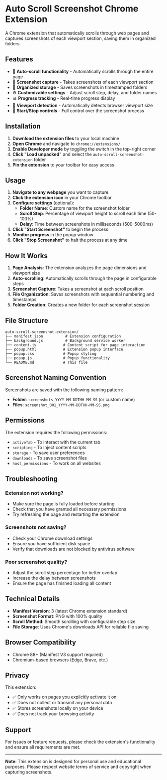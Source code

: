 # Auto Scroll Screenshot Chrome Extension

A Chrome extension that automatically scrolls through web pages and captures screenshots of each viewport section, saving them in organized folders.

## Features

- 🔄 **Auto-scroll functionality** - Automatically scrolls through the entire page
- 📸 **Screenshot capture** - Takes screenshots of each viewport section
- 📁 **Organized storage** - Saves screenshots in timestamped folders
- ⚙️ **Customizable settings** - Adjust scroll step, delay, and folder names
- 📊 **Progress tracking** - Real-time progress display
- 🎯 **Viewport detection** - Automatically detects browser viewport size
- 🛑 **Start/Stop controls** - Full control over the screenshot process

## Installation

1. **Download the extension files** to your local machine
2. **Open Chrome** and navigate to `chrome://extensions/`
3. **Enable Developer mode** by toggling the switch in the top-right corner
4. **Click "Load unpacked"** and select the `auto-scroll-screenshot-extension` folder
5. **Pin the extension** to your toolbar for easy access

## Usage

1. **Navigate to any webpage** you want to capture
2. **Click the extension icon** in your Chrome toolbar
3. **Configure settings** (optional):
   - **Folder Name**: Custom name for the screenshot folder
   - **Scroll Step**: Percentage of viewport height to scroll each time (50-100%)
   - **Delay**: Time between screenshots in milliseconds (500-5000ms)
4. **Click "Start Screenshot"** to begin the process
5. **Monitor progress** in the popup window
6. **Click "Stop Screenshot"** to halt the process at any time

## How It Works

1. **Page Analysis**: The extension analyzes the page dimensions and viewport size
2. **Auto-scrolling**: Automatically scrolls through the page in configurable steps
3. **Screenshot Capture**: Takes a screenshot at each scroll position
4. **File Organization**: Saves screenshots with sequential numbering and timestamps
5. **Folder Creation**: Creates a new folder for each screenshot session

## File Structure

```
auto-scroll-screenshot-extension/
├── manifest.json          # Extension configuration
├── background.js          # Background service worker
├── content.js            # Content script for page interaction
├── popup.html            # Extension popup interface
├── popup.css             # Popup styling
├── popup.js              # Popup functionality
└── README.md             # This file
```

## Screenshot Naming Convention

Screenshots are saved with the following naming pattern:
- **Folder**: `screenshots_YYYY-MM-DDTHH-MM-SS` (or custom name)
- **Files**: `screenshot_001_YYYY-MM-DDTHH-MM-SS.png`

## Permissions

The extension requires the following permissions:
- `activeTab` - To interact with the current tab
- `scripting` - To inject content scripts
- `storage` - To save user preferences
- `downloads` - To save screenshot files
- `host_permissions` - To work on all websites

## Troubleshooting

### Extension not working?
- Make sure the page is fully loaded before starting
- Check that you have granted all necessary permissions
- Try refreshing the page and restarting the extension

### Screenshots not saving?
- Check your Chrome download settings
- Ensure you have sufficient disk space
- Verify that downloads are not blocked by antivirus software

### Poor screenshot quality?
- Adjust the scroll step percentage for better overlap
- Increase the delay between screenshots
- Ensure the page has finished loading all content

## Technical Details

- **Manifest Version**: 3 (latest Chrome extension standard)
- **Screenshot Format**: PNG with 100% quality
- **Scroll Method**: Smooth scrolling with configurable step size
- **File Storage**: Uses Chrome's downloads API for reliable file saving

## Browser Compatibility

- Chrome 88+ (Manifest V3 support required)
- Chromium-based browsers (Edge, Brave, etc.)

## Privacy

This extension:
- ✅ Only works on pages you explicitly activate it on
- ✅ Does not collect or transmit any personal data
- ✅ Stores screenshots locally on your device
- ✅ Does not track your browsing activity

## Support

For issues or feature requests, please check the extension's functionality and ensure all requirements are met.

---

**Note**: This extension is designed for personal use and educational purposes. Please respect website terms of service and copyright when capturing screenshots.
